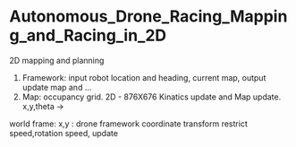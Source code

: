 # Autonomous_Drone_Racing_Mapping_and_Racing_in_2D
2D mapping and planning

1. Framework: input robot location and heading, current map, 
              output update map and ...
2. Map: occupancy grid. 2D - 876X676
Kinatics update and Map update. x,y,theta -> 

world frame: 
x,y : drone framework
coordinate transform
restrict speed,rotation speed, update 
